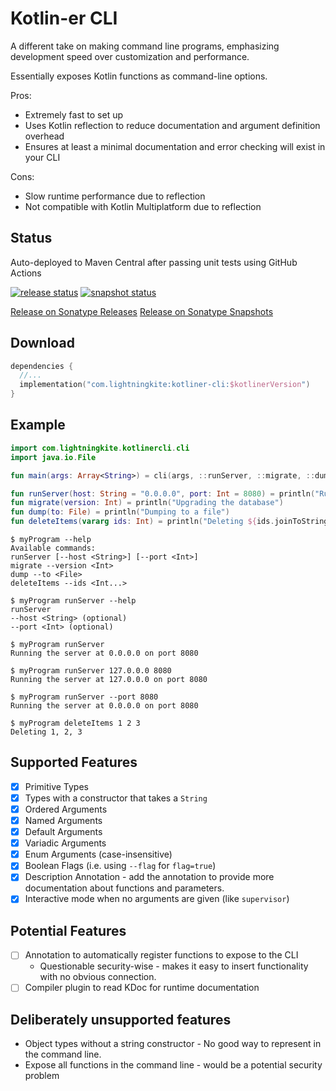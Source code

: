 # Kotlin-er CLI

A different take on making command line programs, emphasizing development speed over customization and performance.

Essentially exposes Kotlin functions as command-line options.

Pros:

- Extremely fast to set up
- Uses Kotlin reflection to reduce documentation and argument definition overhead
- Ensures at least a minimal documentation and error checking will exist in your CLI

Cons:

- Slow runtime performance due to reflection
- Not compatible with Kotlin Multiplatform due to reflection

## Status

Auto-deployed to Maven Central after passing unit tests using GitHub Actions

[![release status](https://github.com/lightningkite/kotliner-cli/actions/workflows/release.yaml/badge.svg)](https://s01.oss.sonatype.org/content/repositories/releases/com/lightningkite/kotliner-cli/)
[![snapshot status](https://github.com/lightningkite/kotliner-cli/actions/workflows/snapshot.yaml/badge.svg)](https://s01.oss.sonatype.org/content/repositories/snapshots/com/lightningkite/kotliner-cli/)

[Release on Sonatype Releases](https://s01.oss.sonatype.org/content/repositories/releases/com/lightningkite/kotliner-cli/)
[Release on Sonatype Snapshots](https://s01.oss.sonatype.org/content/repositories/snapshots/com/lightningkite/kotliner-cli/)

## Download

```kotlin
dependencies {
  //...
  implementation("com.lightningkite:kotliner-cli:$kotlinerVersion")
}
```

## Example

```kotlin
import com.lightningkite.kotlinercli.cli
import java.io.File

fun main(args: Array<String>) = cli(args, ::runServer, ::migrate, ::dump, ::deleteItems)

fun runServer(host: String = "0.0.0.0", port: Int = 8080) = println("Running the server at $host on port $port")
fun migrate(version: Int) = println("Upgrading the database")
fun dump(to: File) = println("Dumping to a file")
fun deleteItems(vararg ids: Int) = println("Deleting ${ids.joinToString()}")
```

```
$ myProgram --help
Available commands:
runServer [--host <String>] [--port <Int>]
migrate --version <Int>
dump --to <File>
deleteItems --ids <Int...>

$ myProgram runServer --help
runServer
--host <String> (optional)
--port <Int> (optional)

$ myProgram runServer
Running the server at 0.0.0.0 on port 8080

$ myProgram runServer 127.0.0.0 8080
Running the server at 127.0.0.0 on port 8080

$ myProgram runServer --port 8080
Running the server at 0.0.0.0 on port 8080

$ myProgram deleteItems 1 2 3
Deleting 1, 2, 3
```

## Supported Features

- [X] Primitive Types
- [X] Types with a constructor that takes a `String`
- [X] Ordered Arguments
- [X] Named Arguments
- [X] Default Arguments
- [X] Variadic Arguments
- [X] Enum Arguments (case-insensitive)
- [X] Boolean Flags (i.e. using `--flag` for `flag=true`)
- [X] Description Annotation - add the annotation to provide more documentation about functions and parameters.
- [X] Interactive mode when no arguments are given (like `supervisor`)

## Potential Features

- [ ] Annotation to automatically register functions to expose to the CLI
  - Questionable security-wise - makes it easy to insert functionality with no obvious connection.
- [ ] Compiler plugin to read KDoc for runtime documentation

## Deliberately unsupported features

- Object types without a string constructor - No good way to represent in the command line.
- Expose all functions in the command line - would be a potential security problem 